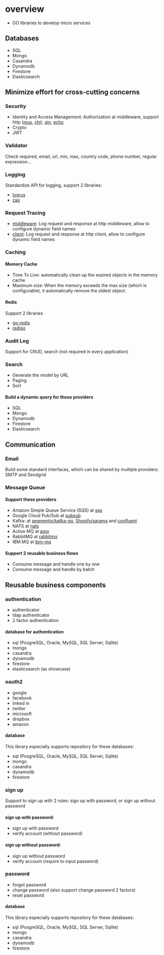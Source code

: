 # overview
- GO libraries to develop micro services

## Databases
- SQL
- Mongo
- Casandra
- Dynamodb
- Firestore
- Elasticsearch

## Minimize effort for cross-cutting concerns
### Security
- Identity and Access Management: Authorization at middleware, support http ([mux](https://github.com/gorilla/mux), [chi](https://github.com/go-chi/chi)), [gin](https://github.com/gin-gonic/gin), [echo](https://github.com/labstack/echo)
- Crypto
- JWT

### Validator
Check required, email, url, min, max, country code, phone number, regular expression... 

### Logging
Standardize API for logging, support 2 libraries:
- [logrus](https://github.com/sirupsen/logrus)
- [zap](go.uber.org/zap)

### Request Tracing
- [middleware](https://github.com/core-go/middleware): Log request and response at http middleware, allow to configure dynamic field names
- [client](https://github.com/core-go/client): Log request and response at http client, allow to configure dynamic field names

### Caching
#### Memory Cache
- Time To Live: automatically clean up the expired objects in the memory cache
- Maximum size: When the memory exceeds the max size (which is configurable), it automatically remove the oldest object.
#### Redis
Support 2 libraries
- [go-redis](https://github.com/go-redis/redis)
- [redigo](https://github.com/garyburd/redigo)

### Audit Log
Support for CRUD, search (not required in every application)

### Search
- Generate the model by URL
- Paging
- Sort
#### Build a dynamic query for these providers
- SQL
- Mongo
- Dynamodb
- Firestore
- Elasticsearch

## Communication
### Email
Build some standard interfaces, which can be shared by multiple providers: SMTP and Sendgrid
### Message Queue
#### Support these providers
- Amazon Simple Queue Service (SQS) at [sqs](https://github.com/core-go/mq/tree/main/sqs)
- Google Cloud Pub/Sub at [pubsub](https://github.com/core-go/mq/tree/main/pubsub)
- Kafka: at [segmentio/kafka-go](https://github.com/core-go/mq/tree/main/kafka), [Shopify/sarama](https://github.com/core-go/mq/tree/main/sarama) and [confluent](https://github.com/confluentinc/confluent-kafka-go)
- NATS at [nats](https://github.com/core-go/mq/tree/main/nats)
- Active MQ at [amq](https://github.com/core-go/mq/tree/main/amq)
- RabbitMQ at [rabbitmq](https://github.com/core-go/mq/tree/main/rabbitmq)
- IBM MQ at [ibm-mq](https://github.com/core-go/mq/tree/main/ibm-mq)

#### Support 2 reusable business flows
- Consume message and handle one by one
- Consume message and handle by batch

## Reusable business components
### authentication
- authenticator
- ldap authenticator
- 2 factor authentication
#### database for authentication
- sql (PosgreSQL, Oracle, MySQL, SQL Server, Sqlite)
- mongo
- casandra
- dynamodb
- firestore
- elasticsearch (as showcase)
### oauth2
- google
- facebook
- linked in
- twitter
- microsoft
- dropbox
- amazon
#### database
This library especially supports repository for these databases: 
- sql (PosgreSQL, Oracle, MySQL, SQL Server, Sqlite)
- mongo
- casandra
- dynamodb
- firestore
### sign up
Support to sign up with 2 rules: sign up with password, or sign up without password
#### sign up with password:
- sign up with password
- verify account (without password)
#### sign up without password:
- sign up without password
- verify account (require to input password)
### password
- forgot password
- change password (also support change password 2 factors)
- reset password
#### database
This library especially supports repository for these databases: 
- sql (PosgreSQL, Oracle, MySQL, SQL Server, Sqlite)
- mongo
- casandra
- dynamodb
- firestore
